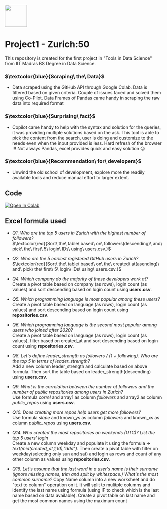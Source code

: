 <div style="display: flex; justify-content: space-between; align-items: right;">
  <img src="https://www.logolynx.com/images/logolynx/e3/e36f03e3d1074300899cde147a86eef7.png" style="width: 70px;">
</div>

# Project1 - Zurich:50   
  This repository is created for the first project in "Tools in Data Science" from IIT Madras BS Degree in Data Science. 

### $\textcolor{blue}{Scraping\ the\ Data\}$
  * Data scraped using the GitHub API through Google Colab. Data is filtered based on given criteria. Couple of issues faced and solved them using Co-Pilot. Data Frames of Pandas came handy in scraping the raw data into required format
    
### $\textcolor{blue}{Surprising\ fact\}$
  * Copilot came handy to help with the syntax and solution for the queries, it was providing multiple solutions based on the ask. This tool is able to pick the content from the search, user is doing and customize to the needs even when the input provided is less. Hard refresh of the browser !!! Not always Pandas, excel provides quick and easy solution 😉

### $\textcolor{blue}{Recommendation\ for\ developers\}$
  *  Unwind the old school of development, explore more the readily available tools and reduce manual effort to larger extent.

## Code
  [![Open In Colab](https://colab.research.google.com/assets/colab-badge.svg)](https://colab.research.google.com/drive/your_username/your_repository/blob/main/your_notebook.ipynb)

## Excel formula used
  * *Q1. Who are the top 5 users in Zurich with the highest number of followers?*  
      $\textcolor{red}{Sort\ the\ table\ based\ on\ followers(descending)\ and\ pick\ the\ first\ 5\ login\ IDs\ using\ users.csv.\}$
      
  * *Q2. Who are the 5 earliest registered GitHub users in Zurich?*  
      $\textcolor{red}{Sort\ the\ table\ based\ on\ the\ created\ at(asending)\ and\ pick\ the\ first\ 5\ login\ IDs\ using\ users.csv.\}$    
  * *Q4. Which company do the majority of these developers work at?*  
      Create a pivot table based on company (as rows), login count (as values) and sort descending based on login count using **users.csv**.  
  * *Q5. Which programming language is most popular among these users?*  
      Create a pivot table based on language (as rows), login count (as values) and sort descending based on login count using **repositories.csv**.  
  * *Q6. Which programming language is the second most popular among users who joined after 2020?*  
      Create a pivot table based on language (as rows), login count (as values), filter based on created_at and sort descending based on login count using **repositories.csv**.  
  * *Q8. Let's define leader_strength as followers / (1 + following). Who are the top 5 in terms of leader_strength?*  
      Add a new column leader_strength and calculate based on above formula. Then sort the table based on leader_strength(descending) using **users.csv**.  
  * *Q9. What is the correlation between the number of followers and the number of public repositories among users in Zurich?*  
      Use formula *correl* and array1 as column *followers* and array2 as column *public_repos* using **users.csv**.  
  * *Q10. Does creating more repos help users get more followers?*  
      Use formula *slope* and known_ys as column *followers* and known_xs as column *public_repos* using **users.csv**.  
  * *Q14. Who created the most repositories on weekends (UTC)? List the top 5 users' login*  
      Create a new column weekday and populate it using the formula -> *text(mid(created_at,1,10),"ddd")*. Then create a pivot table with filter on weekday(selecting only sun and sat) and login as rows and count       of any other column as values using **repositories.csv**.  
  * *Q16. Let's assume that the last word in a user's name is their surname (ignore missing names, trim and split by whitespace.) What's the most common surname?*
      Copy Name column into a new worksheet and do "text to column" operation on it. It will split to mulitple columns and identify the last name using formula (using IF to check which is the last name based on        data available). Create a pivot table on last name and get the most common names using the maximum count
      


